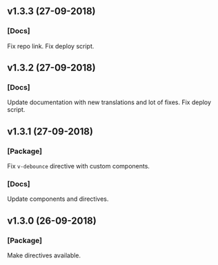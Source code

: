 ## v1.3.3 (27-09-2018)

### [Docs]

Fix repo link.
Fix deploy script.

## v1.3.2 (27-09-2018)

### [Docs]

Update documentation with new translations and lot of fixes.
Fix deploy script.

## v1.3.1 (27-09-2018)

### [Package]

Fix `v-debounce` directive with custom components.

### [Docs]

Update components and directives.

## v1.3.0 (26-09-2018)

### [Package]

Make directives available.

